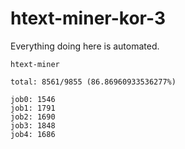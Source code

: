 # htext-miner-kor-3

Everything doing here is automated.

```
htext-miner

total: 8561/9855 (86.86960933536277%)

job0: 1546
job1: 1791
job2: 1690
job3: 1848
job4: 1686
```
